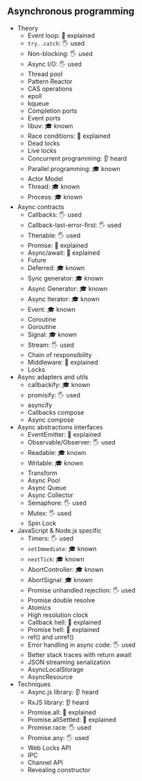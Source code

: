 ## Asynchronous programming

- Theory
  - Event loop: 🙋 explained
  - `try..catch`: 🖐️ used
  - Non-blocking: 🖐️ used
  - Async I/O: 🖐️ used
  - Thread pool
  - Pattern Reactor
  - CAS operations
  - epoll
  - kqueue
  - Completion ports
  - Event ports
  - libuv: 🎓 known
  - Race conditions: 🙋 explained
  - Dead locks
  - Live locks
  - Concurrent programming: 👂 heard
  - Parallel programming: 🎓 known
  - Actor Model
  - Thread: 🎓 known
  - Process: 🎓 known
- Async contracts
  - Callbacks: 🖐️ used
  - Callback-last-error-first: 🖐️ used
  - Thenable: 🖐️ used
  - Promise: 🙋 explained
  - Async/await: 🙋 explained
  - Future
  - Deferred: 🎓 known
  - Sync generator: 🎓 known
  - Async Generator: 🎓 known
  - Async Iterator: 🎓 known
  - Event: 🎓 known
  - Coroutine
  - Goroutine
  - Signal: 🎓 known
  - Stream: 🖐️ used
  - Chain of responsibility
  - Middleware: 🙋 explained
  - Locks
- Async adapters and utils
  - callbackify: 🎓 known
  - promisify: 🖐️ used
  - asyncify
  - Callbacks compose
  - Async compose
- Async abstractions interfaces
  - EventEmitter: 🙋 explained
  - Observable/Observer: 🖐️ used
  - Readable: 🎓 known
  - Writable: 🎓 known
  - Transform
  - Async Pool
  - Async Queue
  - Async Collector
  - Semaphore: 🖐️ used
  - Mutex: 🖐️ used
  - Spin Lock
- JavaScript & Node.js specific
  - Timers: 🖐️ used
  - `setImmediate`: 🎓 known
  - `nextTick`: 🎓 known
  - AbortController: 🎓 known
  - AbortSignal: 🎓 known
  - Promise unhandled rejection: 🖐️ used
  - Promise double resolve
  - Atomics
  - High resolution clock
  - Callback hell: 🙋 explained
  - Promise hell: 🙋 explained
  - ref() and unref()
  - Error handling in async code: 🖐️ used
  - Better stack traces with return await
  - JSON streaming serialization
  - AsyncLocalStorage
  - AsyncResource
- Techniques
  - Async.js library: 👂 heard
  - RxJS library: 👂 heard
  - Promise.all: 🙋 explained
  - Promise.allSettled: 🙋 explained
  - Promise.race: 🖐️ used
  - Promise.any: 🖐️ used
  - Web Locks API
  - IPC
  - Channel API
  - Revealing constructor
